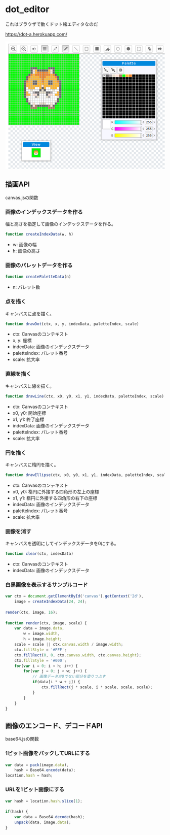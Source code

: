 dot_editor
==========

これはブラウザで動くドット絵エディタなのだ

https://dot-a.herokuapp.com/

![スクリーンショット](dot_editor_ss.png)

## 描画API

canvas.jsの関数

### 画像のインデックスデータを作る

幅と高さを指定して画像のインデックスデータを作る。

```javascript
function createIndexData(w, h)
```

- w: 画像の幅
- h: 画像の高さ

### 画像のパレットデータを作る

```javascript
function createPaletteData(n)
```

- n: パレット数

### 点を描く

キャンバスに点を描く。

```javascript
function drawDot(ctx, x, y, indexData, paletteIndex, scale)
```

- ctx: Canvasのコンテキスト
- x, y: 座標
- indexData: 画像のインデックスデータ
- paletteIndex: パレット番号
- scale: 拡大率

### 直線を描く

キャンバスに線を描く。

```javascript
function drawLine(ctx, x0, y0, x1, y1, indexData, paletteIndex, scale)
```

- ctx: Canvasのコンテキスト
- x0, y0: 開始座標
- x1, y1: 終了座標
- indexData: 画像のインデックスデータ
- paletteIndex: パレット番号
- scale: 拡大率

### 円を描く

キャンバスに楕円を描く。

```javascript
function drawEllipse(ctx, x0, y0, x1, y1, indexData, paletteIndex, scale)
```

- ctx: Canvasのコンテキスト
- x0, y0: 楕円に外接する四角形の左上の座標
- x1, y1: 楕円に外接する四角形の右下の座標
- indexData: 画像のインデックスデータ
- paletteIndex: パレット番号
- scale: 拡大率

### 画像を消す

キャンバスを透明にしてインデックスデータを0にする。

```javascript
function clear(ctx, indexData)
```

- ctx: Canvasのコンテキスト
- indexData: 画像のインデックスデータ

### 白黒画像を表示するサンプルコード

```javascript
var ctx = document.getElementById('canvas').getContext('2d'),
    image = createIndexData(24, 24);

render(ctx, image, 16);

function render(ctx, image, scale) {
    var data = image.data,
        w = image.width,
        h = image.height;
    scale = scale || ctx.canvas.width / image.width;
    ctx.fillStyle = '#FFF';
    ctx.fillRect(0, 0, ctx.canvas.width, ctx.canvas.height);
    ctx.fillStyle = '#000';
    for(var i = 0; i < h; i++) {
        for(var j = 0; j < w; j++) {
            // 画像データが0でない部分を塗りつぶす
            if(data[i * w + j]) {
                ctx.fillRect(j * scale, i * scale, scale, scale);
            }
        }
    }
}
```

## 画像のエンコード、デコードAPI

base64.jsの関数

### 1ビット画像をパックしてURLにする

```javascript
var data = pack(image.data),
    hash = Base64.encode(data);
location.hash = hash;
```

### URLを1ビット画像にする

```javascript
var hash = location.hash.slice(1);

if(hash) {
    var data = Base64.decode(hash);
    unpack(data, image.data);
}
```

